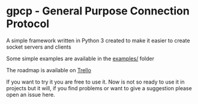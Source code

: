 # gpcp - General Purpose Connection Protocol
A simple framework written in Python 3 created to make it easier to create socket servers and clients

Some simple examples are available in the [examples/](examples/) folder

The roadmap is available on [Trello](https://trello.com/b/wzVH18Fd/gpcp "GPCP On Trello")

If you want to try it you are free to use it.
Now is not so ready to use it in projects but it will, if you find problems or want to give a suggestion please open an issue here.
